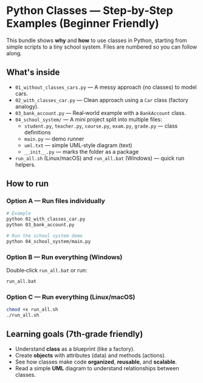 # Python Classes — Step‑by‑Step Examples (Beginner Friendly)

This bundle shows **why** and **how** to use classes in Python, starting
from simple scripts to a tiny school system. Files are numbered so you can follow along.

## What's inside

- `01_without_classes_cars.py` — A messy approach (no classes) to model cars.
- `02_with_classes_car.py` — Clean approach using a `Car` class (factory analogy).
- `03_bank_account.py` — Real‑world example with a `BankAccount` class.
- `04_school_system/` — A mini project split into multiple files:
  - `student.py`, `teacher.py`, `course.py`, `exam.py`, `grade.py` — class definitions
  - `main.py` — demo runner
  - `uml.txt` — simple UML‑style diagram (text)
  - `__init__.py` — marks the folder as a package
- `run_all.sh` (Linux/macOS) and `run_all.bat` (Windows) — quick run helpers.

## How to run

### Option A — Run files individually
```bash
# Example
python 02_with_classes_car.py
python 03_bank_account.py

# Run the school system demo
python 04_school_system/main.py
```

### Option B — Run everything (Windows)
Double‑click `run_all.bat` or run:
```bat
run_all.bat
```

### Option C — Run everything (Linux/macOS)
```bash
chmod +x run_all.sh
./run_all.sh
```

## Learning goals (7th‑grade friendly)
- Understand **class** as a blueprint (like a factory).
- Create **objects** with attributes (data) and methods (actions).
- See how classes make code **organized**, **reusable**, and **scalable**.
- Read a simple **UML** diagram to understand relationships between classes.
